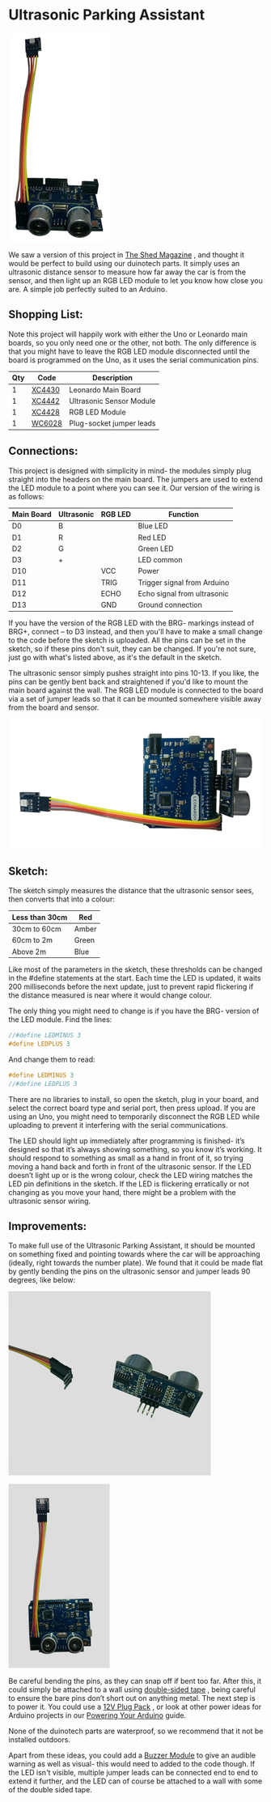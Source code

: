 # Ultrasonic Parking Assistant

![](images/ultrasonic-parking-assistant-1.png)

We saw a version of this project in [The Shed Magazine](http://www.theshedmag.co.nz/online/) , and thought it would be perfect to build using our duinotech parts. It simply uses an ultrasonic distance sensor to measure how far away the car is from the sensor, and then light up an RGB LED module to let you know how close you are. A simple job perfectly suited to an Arduino.

## Shopping List:

Note this project will happily work with either the Uno or Leonardo main boards, so you only need one or the other, not both. The only difference is that you might have to leave the RGB LED module disconnected until the board is programmed on the Uno, as it uses the serial communication pins.

|Qty| Code | Description |
|---|---|---|
|1 | [XC4430](http://jaycar.com.au/p/XC4430) | Leonardo Main Board
|1 | [XC4442](http://jaycar.com.au/p/XC4442) | Ultrasonic Sensor Module
|1 | [XC4428](http://jaycar.com.au/p/XC4428) | RGB LED Module
|1 | [WC6028](http://jaycar.com.au/p/WC6028) | Plug-socket jumper leads

## Connections:

This project is designed with simplicity in mind- the modules simply plug straight into the headers on the main board. The jumpers are used to extend the LED module to a point where you can see it. Our version of the wiring is as follows:

|Main Board|Ultrasonic|RGB LED|Function
|---|---|---|---
|D0|B||Blue LED
|D1|R||Red LED
|D2|G||Green LED
|D3|+||LED common
|D10||VCC|Power
|D11||TRIG|Trigger signal from Arduino
|D12||ECHO|Echo signal from ultrasonic
|D13||GND|Ground connection
If you have the version of the RGB LED with the BRG- markings instead of BRG+, connect – to D3 instead, and then you'll have to make a small change to the code before the sketch is uploaded. All the pins can be set in the sketch, so if these pins don't suit, they can be changed. If you're not sure, just go with what's listed above, as it's the default in the sketch.

The ultrasonic sensor simply pushes straight into pins 10-13. If you like, the pins can be gently bent back and straightened if you'd like to mount the main board against the wall. The RGB LED module is connected to the board via a set of jumper leads so that it can be mounted somewhere visible away from the board and sensor.

![](images/ultrasonic-parking-assistant-2.png)

## Sketch:

The sketch simply measures the distance that the ultrasonic sensor sees, then converts that into a colour:

|Less than 30cm|Red
|---|---
|30cm to 60cm|Amber
|60cm to 2m|Green
|Above 2m|Blue
Like most of the parameters in the sketch, these thresholds can be changed in the #define statements at the start. Each time the LED is updated, it waits 200 milliseconds before the next update, just to prevent rapid flickering if the distance measured is near where it would change colour.

The only thing you might need to change is if you have the BRG- version of the LED module. Find the lines:

```c
//#define LEDMINUS 3
#define LEDPLUS 3
```
And change them to read:
```c
#define LEDMINUS 3
//#define LEDPLUS 3
```

There are no libraries to install, so open the sketch, plug in your board, and select the correct board type and serial port, then press upload. If you are using an Uno, you might need to temporarily disconnect the RGB LED while uploading to prevent it interfering with the serial communications.

The LED should light up immediately after programming is finished- it’s designed so that it’s always showing something, so you know it’s working. It should respond to something as small as a hand in front of it, so trying moving a hand back and forth in front of the ultrasonic sensor. If the LED doesn’t light up or is the wrong colour, check the LED wiring matches the LED pin definitions in the sketch. If the LED is flickering erratically or not changing as you move your hand, there might be a problem with the ultrasonic sensor wiring.

## Improvements:

To make full use of the Ultrasonic Parking Assistant, it should be mounted on something fixed and pointing towards where the car will be approaching (ideally, right towards the number plate). We found that it could be made flat by gently bending the pins on the ultrasonic sensor and jumper leads 90 degrees, like below:

![](images/ultrasonic-parking-assistant-3.png)

![](images/ultrasonic-parking-assistant-4.png)

Be careful bending the pins, as they can snap off if bent too far. After this, it could simply be attached to a wall using [double-sided tape](https://jaycar.com.au/p/NM2821) , being careful to ensure the bare pins don’t short out on anything metal. The next step is to power it. You could use a [12V Plug Pack](https://jaycar.com.au/p/MP3011) , or look at other power ideas for Arduino projects in our [Powering Your Arduino](https://jaycar.com.au/lbc) guide.

None of the duinotech parts are waterproof, so we recommend that it not be installed outdoors.

Apart from these ideas, you could add a [Buzzer Module](https://jaycar.com.au/p/XC4424) to give an audible warning as well as visual- this would need to added to the code though. If the LED isn't visible, multiple jumper leads can be connected end to end to extend it further, and the LED can of course be attached to a wall with some of the double sided tape.
